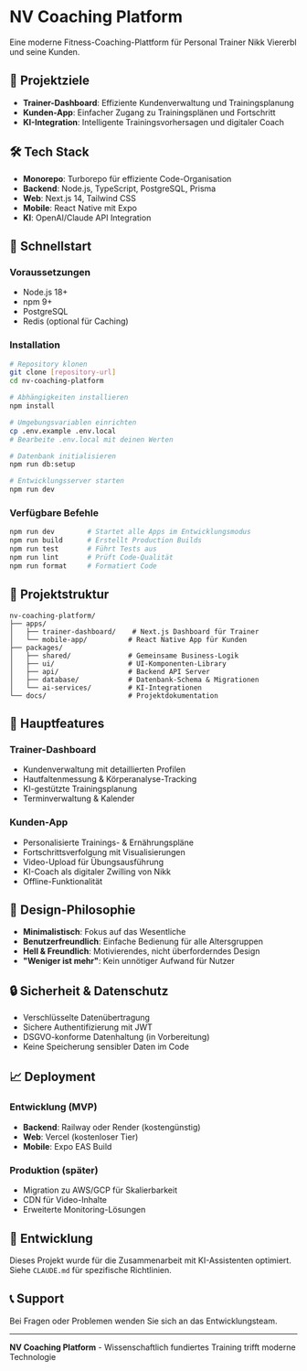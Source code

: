# NV Coaching Platform

Eine moderne Fitness-Coaching-Plattform für Personal Trainer Nikk Viererbl und seine Kunden.

## 🎯 Projektziele

- **Trainer-Dashboard**: Effiziente Kundenverwaltung und Trainingsplanung
- **Kunden-App**: Einfacher Zugang zu Trainingsplänen und Fortschritt
- **KI-Integration**: Intelligente Trainingsvorhersagen und digitaler Coach

## 🛠 Tech Stack

- **Monorepo**: Turborepo für effiziente Code-Organisation
- **Backend**: Node.js, TypeScript, PostgreSQL, Prisma
- **Web**: Next.js 14, Tailwind CSS
- **Mobile**: React Native mit Expo
- **KI**: OpenAI/Claude API Integration

## 🚀 Schnellstart

### Voraussetzungen

- Node.js 18+
- npm 9+
- PostgreSQL
- Redis (optional für Caching)

### Installation

```bash
# Repository klonen
git clone [repository-url]
cd nv-coaching-platform

# Abhängigkeiten installieren
npm install

# Umgebungsvariablen einrichten
cp .env.example .env.local
# Bearbeite .env.local mit deinen Werten

# Datenbank initialisieren
npm run db:setup

# Entwicklungsserver starten
npm run dev
```

### Verfügbare Befehle

```bash
npm run dev        # Startet alle Apps im Entwicklungsmodus
npm run build      # Erstellt Production Builds
npm run test       # Führt Tests aus
npm run lint       # Prüft Code-Qualität
npm run format     # Formatiert Code
```

## 📁 Projektstruktur

```
nv-coaching-platform/
├── apps/
│   ├── trainer-dashboard/    # Next.js Dashboard für Trainer
│   └── mobile-app/          # React Native App für Kunden
├── packages/
│   ├── shared/              # Gemeinsame Business-Logik
│   ├── ui/                  # UI-Komponenten-Library
│   ├── api/                 # Backend API Server
│   ├── database/            # Datenbank-Schema & Migrationen
│   └── ai-services/         # KI-Integrationen
└── docs/                    # Projektdokumentation
```

## 🔑 Hauptfeatures

### Trainer-Dashboard
- Kundenverwaltung mit detaillierten Profilen
- Hautfaltenmessung & Körperanalyse-Tracking
- KI-gestützte Trainingsplanung
- Terminverwaltung & Kalender

### Kunden-App
- Personalisierte Trainings- & Ernährungspläne
- Fortschrittsverfolgung mit Visualisierungen
- Video-Upload für Übungsausführung
- KI-Coach als digitaler Zwilling von Nikk
- Offline-Funktionalität

## 🎨 Design-Philosophie

- **Minimalistisch**: Fokus auf das Wesentliche
- **Benutzerfreundlich**: Einfache Bedienung für alle Altersgruppen
- **Hell & Freundlich**: Motivierendes, nicht überforderndes Design
- **"Weniger ist mehr"**: Kein unnötiger Aufwand für Nutzer

## 🔒 Sicherheit & Datenschutz

- Verschlüsselte Datenübertragung
- Sichere Authentifizierung mit JWT
- DSGVO-konforme Datenhaltung (in Vorbereitung)
- Keine Speicherung sensibler Daten im Code

## 📈 Deployment

### Entwicklung (MVP)
- **Backend**: Railway oder Render (kostengünstig)
- **Web**: Vercel (kostenloser Tier)
- **Mobile**: Expo EAS Build

### Produktion (später)
- Migration zu AWS/GCP für Skalierbarkeit
- CDN für Video-Inhalte
- Erweiterte Monitoring-Lösungen

## 🤝 Entwicklung

Dieses Projekt wurde für die Zusammenarbeit mit KI-Assistenten optimiert. Siehe `CLAUDE.md` für spezifische Richtlinien.

## 📞 Support

Bei Fragen oder Problemen wenden Sie sich an das Entwicklungsteam.

---

**NV Coaching Platform** - Wissenschaftlich fundiertes Training trifft moderne Technologie